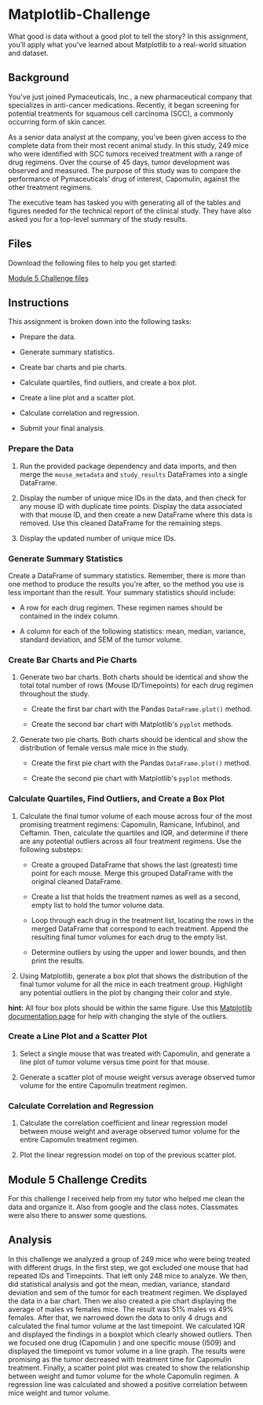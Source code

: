 # Matplotlib-Challenge
What good is data without a good plot to tell the story?
In this assignment, you’ll apply what you've learned about Matplotlib to a real-world situation and dataset.

## Background
You've just joined Pymaceuticals, Inc., a new pharmaceutical company that specializes in anti-cancer medications. Recently, it began screening for potential treatments for squamous cell carcinoma (SCC), a commonly occurring form of skin cancer.

As a senior data analyst at the company, you've been given access to the complete data from their most recent animal study. In this study, 249 mice who were identified with SCC tumors received treatment with a range of drug regimens. Over the course of 45 days, tumor development was observed and measured. The purpose of this study was to compare the performance of Pymaceuticals’ drug of interest, Capomulin, against the other treatment regimens.

The executive team has tasked you with generating all of the tables and figures needed for the technical report of the clinical study. They have also asked you for a top-level summary of the study results.

## Files
Download the following files to help you get started:

[Module 5 Challenge files](https://static.bc-edx.com/data/dl-1-2/m5/lms/starter/Starter_Code.zip)

## Instructions
This assignment is broken down into the following tasks:

  * Prepare the data.
  
  * Generate summary statistics.
  
  * Create bar charts and pie charts.
  
  * Calculate quartiles, find outliers, and create a box plot.
  
  * Create a line plot and a scatter plot.
  
  * Calculate correlation and regression.
  
  * Submit your final analysis.

### Prepare the Data
  1. Run the provided package dependency and data imports, and then merge the `mouse_metadata` and `study_results` DataFrames into a single DataFrame.
  
  2. Display the number of unique mice IDs in the data, and then check for any mouse ID with duplicate time points. Display the data associated with that mouse ID, and then create a new DataFrame where this data is removed. Use this cleaned DataFrame for the remaining steps.
  
  3. Display the updated number of unique mice IDs.

### Generate Summary Statistics
Create a DataFrame of summary statistics. Remember, there is more than one method to produce the results you're after, so the method you use is less important than the result.
Your summary statistics should include:

  * A row for each drug regimen. These regimen names should be contained in the index column.
  
  * A column for each of the following statistics: mean, median, variance, standard deviation, and SEM of the tumor volume.

### Create Bar Charts and Pie Charts
  1. Generate two bar charts. Both charts should be identical and show the total total number of rows (Mouse ID/Timepoints) for each drug regimen throughout the study.
  
      * Create the first bar chart with the Pandas `DataFrame.plot()` method.
    
      * Create the second bar chart with Matplotlib's `pyplot` methods.
    
  2. Generate two pie charts. Both charts should be identical and show the distribution of female versus male mice in the study.
  
      * Create the first pie chart with the Pandas `DataFrame.plot()` method.
        
      * Create the second pie chart with Matplotlib's `pyplot` methods.

### Calculate Quartiles, Find Outliers, and Create a Box Plot
  1. Calculate the final tumor volume of each mouse across four of the most promising treatment regimens: Capomulin, Ramicane, Infubinol, and Ceftamin. Then, calculate the quartiles and IQR, and determine if there are any potential outliers across all four treatment regimens. Use the following substeps:
  
      * Create a grouped DataFrame that shows the last (greatest) time point for each mouse. Merge this grouped DataFrame with the original cleaned DataFrame.
    
      * Create a list that holds the treatment names as well as a second, empty list to hold the tumor volume data.
    
      * Loop through each drug in the treatment list, locating the rows in the merged DataFrame that correspond to each treatment. Append the resulting final tumor volumes for each drug to the empty list.
    
      * Determine outliers by using the upper and lower bounds, and then print the results.
  
  2. Using Matplotlib, generate a box plot that shows the distribution of the final tumor volume for all the mice in each treatment group. Highlight any potential outliers in the plot by changing their color and style.

**hint:** All four box plots should be within the same figure. Use this [Matplotlib documentation page](https://matplotlib.org/gallery/pyplots/boxplot_demo_pyplot.html#sphx-glr-gallery-pyplots-boxplot-demo-pyplot-py) for help with changing the style of the outliers.

### Create a Line Plot and a Scatter Plot
  1. Select a single mouse that was treated with Capomulin, and generate a line plot of tumor volume versus time point for that mouse.
  
  2. Generate a scatter plot of mouse weight versus average observed tumor volume for the entire Capomulin treatment regimen.

### Calculate Correlation and Regression
  1. Calculate the correlation coefficient and linear regression model between mouse weight and average observed tumor volume for the entire Capomulin treatment regimen.

  2. Plot the linear regression model on top of the previous scatter plot.
## Module 5 Challenge Credits
For this challenge I received help from my tutor who helped me clean the data and organize it. Also from google and the class notes. Classmates were also there to answer some questions.
## Analysis
In this challenge we analyzed a group of 249 mice who were being treated with different drugs. In the first step, we got excluded one mouse that had repeated IDs and Timepoints. That left only 248 mice to analyze. We then, did statistical analysis and got the mean, median, variance, standard deviation and sem of the tumor for each treatment regimen. We displayed the data in a bar chart. Then we also created a pie chart displaying the average of males vs females mice. The result was 51% males vs 49% females. After that, we narrowed down the data to only 4 drugs and calculated the final tumor volume at the last timepoint. We calculated IQR and displayed the findings in a boxplot which clearly showed outliers. Then we focused one drug (Capomulin ) and one specific mouse (I509) and displayed the timepoint vs tumor volume in a line graph. The results were promising as the tumor decreased with treatment time for Capomulin treatment. Finally, a scatter point plot was created to show the relationship between weight and tumor volume for the whole Capomulin regimen. A regression line was calculated and showed a positive correlation between mice weight and tumor volume.
